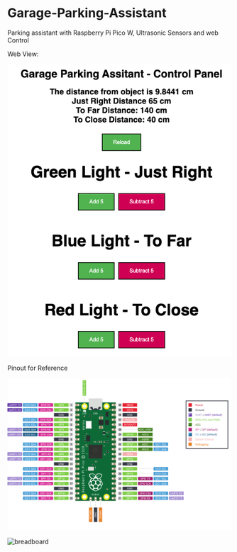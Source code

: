 # Garage-Parking-Assistant

Parking assistant with Raspberry Pi Pico W, Ultrasonic Sensors and web Control

Web View:

![Website](https://github.com/maxacode/Garage-Parking-Assistant/blob/main/Assets/webpage.png)



Pinout for Reference

![Pinout](https://github.com/maxacode/Garage-Parking-Assistant/blob/main/Assets/picow-pinout.png)


![breadboard](https://github.com/maxacode/Garage-Parking-Assistant/blob/main/Assets/IMG_8328.HEIC)
